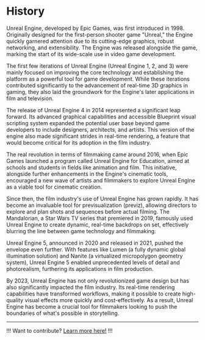 # History

Unreal Engine, developed by Epic Games, was first introduced in 1998. Originally designed for the first-person shooter game "Unreal," the Engine quickly garnered attention due to its cutting-edge graphics, robust networking, and extensibility. The Engine was released alongside the game, marking the start of its wide-scale use in video game development.

The first few iterations of Unreal Engine (Unreal Engine 1, 2, and 3) were mainly focused on improving the core technology and establishing the platform as a powerful tool for game development. While these iterations contributed significantly to the advancement of real-time 3D graphics in gaming, they also laid the groundwork for the Engine's later applications in film and television.

The release of Unreal Engine 4 in 2014 represented a significant leap forward. Its advanced graphical capabilities and accessible Blueprint visual scripting system expanded the potential user base beyond game developers to include designers, architects, and artists. This version of the engine also made significant strides in real-time rendering, a feature that would become critical for its adoption in the film industry.

The real revolution in terms of filmmaking came around 2016, when Epic Games launched a program called Unreal Engine for Education, aimed at schools and students in fields like animation and film. This initiative, alongside further enhancements in the Engine's cinematic tools, encouraged a new wave of artists and filmmakers to explore Unreal Engine as a viable tool for cinematic creation.

Since then, the film industry's use of Unreal Engine has grown rapidly. It has become an invaluable tool for previsualization (previz), allowing directors to explore and plan shots and sequences before actual filming. The Mandalorian, a Star Wars TV series that premiered in 2019, famously used Unreal Engine to create dynamic, real-time backdrops on set, effectively blurring the line between game technology and filmmaking.

Unreal Engine 5, announced in 2020 and released in 2021, pushed the envelope even further. With features like Lumen (a fully dynamic global illumination solution) and Nanite (a virtualized micropolygon geometry system), Unreal Engine 5 enabled unprecedented levels of detail and photorealism, furthering its applications in film production.

By 2023, Unreal Engine has not only revolutionized game design but has also significantly impacted the film industry. Its real-time rendering capabilities have transformed workflows, making it possible to create high-quality visual effects more quickly and cost-effectively. As a result, Unreal Engine has become a crucial tool for filmmakers looking to push the boundaries of what's possible in storytelling.

---

!!!
Want to contribute? [Learn more here!](../contribute/)
!!!